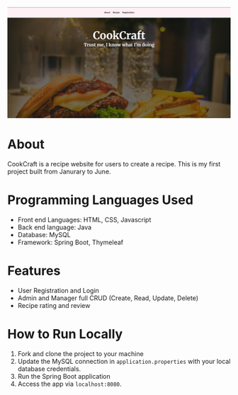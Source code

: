 ![Cookcraft Screenshot](demo/src/main/resources/static/img/cookcraft-screenshot.png)

# About

CookCraft is a recipe website for users to create a recipe. This is my first project built from Janurary to June. 

# Programming Languages Used

- Front end Languages: HTML, CSS, Javascript
- Back end language: Java
- Database: MySQL
- Framework: Spring Boot, Thymeleaf

# Features

- User Registration and Login
- Admin and Manager full CRUD (Create, Read, Update, Delete)
- Recipe rating and review

# How to Run Locally

1. Fork and clone the project to your machine
2. Update the MySQL connection in ``` application.properties ``` with your local database credentials.
3. Run the Spring Boot application
4. Access the app via ``` localhost:8080 ```.
